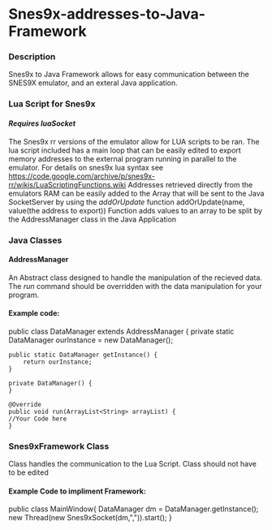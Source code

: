 # Snes9x-addresses-to-Java-Framework

### Description
Snes9x to Java Framework allows for easy communication between the SNES9X emulator, and an exteral Java application.

### Lua Script for Snes9x
#### ***Requires luaSocket***
The Snes9x rr versions of the emulator allow for LUA scripts to be ran. The lua script included has a main loop that can be easily edited to export memory addresses to the external program running in parallel to the emulator.
<Enter>
For details on snes9x lua syntax see https://code.google.com/archive/p/snes9x-rr/wikis/LuaScriptingFunctions.wiki
<Enter>
Addresses retrieved directly from the emulators RAM can be easily added to the Array that will be sent to the Java SocketServer by using the *addOrUpdate* function 
<Enter>
addOrUpdate(name, value(the address to export))
<Enter>
Function adds values to an array to be split by the AddressManager class in the Java Application

### Java Classes
#### AddressManager
An Abstract class designed to handle the manipulation of the recieved data. The *run* command should be overridden with the data manipulation for your program. 
#### Example code:

public class DataManager extends AddressManager {
    private static DataManager ourInstance = new DataManager();

    public static DataManager getInstance() {
        return ourInstance;
    }

    private DataManager() {
    }
    
    @Override
    public void run(ArrayList<String> arrayList) {
    //Your Code here
    }

### Snes9xFramework Class
Class handles the communication to the Lua Script. Class should not have to be edited
#### Example Code to impliment Framework:

public class MainWindow{
    DataManager dm = DataManager.getInstance();
    new Thread(new Snes9xSocket(dm,",")).start();
    }
